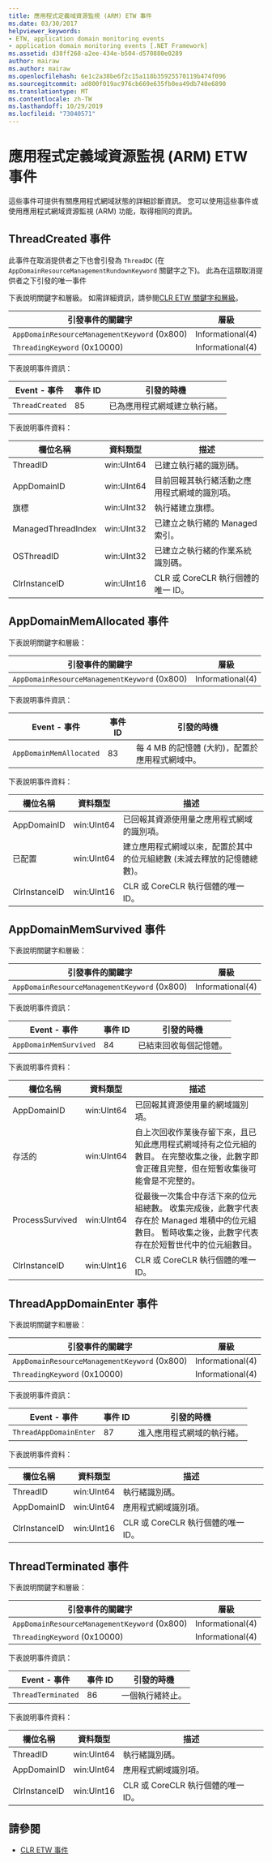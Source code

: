 ```yaml
---
title: 應用程式定義域資源監視 (ARM) ETW 事件
ms.date: 03/30/2017
helpviewer_keywords:
- ETW, application domain monitoring events
- application domain monitoring events [.NET Framework]
ms.assetid: d38ff268-a2ee-434e-b504-d570880e0289
author: mairaw
ms.author: mairaw
ms.openlocfilehash: 6e1c2a38be6f2c15a118b35925570119b474f096
ms.sourcegitcommit: ad800f019ac976cb669e635fb0ea49db740e6890
ms.translationtype: MT
ms.contentlocale: zh-TW
ms.lasthandoff: 10/29/2019
ms.locfileid: "73040571"
---
```

# <a name="application-domain-resource-monitoring-arm-etw-events"></a>應用程式定義域資源監視 (ARM) ETW 事件

這些事件可提供有關應用程式網域狀態的詳細診斷資訊。 您可以使用這些事件或使用應用程式網域資源監視 (ARM) 功能，取得相同的資訊。

## <a name="threadcreated-event"></a>ThreadCreated 事件

此事件在取消提供者之下也會引發為 `ThreadDC` (在 `AppDomainResourceManagementRundownKeyword` 關鍵字之下)。 此為在這類取消提供者之下引發的唯一事件

下表說明關鍵字和層級。 如需詳細資訊，請參閱[CLR ETW 關鍵字和層級](clr-etw-keywords-and-levels.md)。

|引發事件的關鍵字|層級|
|-----------------------------------|-----------|
|`AppDomainResourceManagementKeyword` (0x800)|Informational(4)|
|`ThreadingKeyword` (0x10000)|Informational(4)|

下表說明事件資訊：

|Event - 事件|事件 ID|引發的時機|
|-----------|--------------|-----------------|
|`ThreadCreated`|85|已為應用程式網域建立執行緒。|

下表說明事件資料：

|欄位名稱|資料類型|描述|
|----------------|---------------|-----------------|
|ThreadID|win:UInt64|已建立執行緒的識別碼。|
|AppDomainID|win:UInt64|目前回報其執行緒活動之應用程式網域的識別項。|
|旗標|win:UInt32|執行緒建立旗標。|
|ManagedThreadIndex|win:UInt32|已建立之執行緒的 Managed 索引。|
|OSThreadID|win:UInt32|已建立之執行緒的作業系統識別碼。|
|ClrInstanceID|win:UInt16|CLR 或 CoreCLR 執行個體的唯一 ID。|

## <a name="appdomainmemallocated-event"></a>AppDomainMemAllocated 事件

下表說明關鍵字和層級：

|引發事件的關鍵字|層級|
|-----------------------------------|-----------|
|`AppDomainResourceManagementKeyword` (0x800)|Informational(4)|

下表說明事件資訊：

|Event - 事件|事件 ID|引發的時機|
|-----------|--------------|-----------------|
|`AppDomainMemAllocated`|83|每 4 MB 的記憶體 (大約)，配置於應用程式網域中。|

下表說明事件資料：

|欄位名稱|資料類型|描述|
|----------------|---------------|-----------------|
|AppDomainID|win:UInt64|已回報其資源使用量之應用程式網域的識別項。|
|已配置|win:UInt64|建立應用程式網域以來，配置於其中的位元組總數 (未減去釋放的記憶體總數)。|
|ClrInstanceID|win:UInt16|CLR 或 CoreCLR 執行個體的唯一 ID。|

## <a name="appdomainmemsurvived-event"></a>AppDomainMemSurvived 事件

下表說明關鍵字和層級：

|引發事件的關鍵字|層級|
|-----------------------------------|-----------|
|`AppDomainResourceManagementKeyword` (0x800)|Informational(4)|

下表說明事件資訊：

|Event - 事件|事件 ID|引發的時機|
|-----------|--------------|-----------------|
|`AppDomainMemSurvived`|84|已結束回收每個記憶體。|

下表說明事件資料：

|欄位名稱|資料類型|描述|
|----------------|---------------|-----------------|
|AppDomainID|win:UInt64|已回報其資源使用量的網域識別項。|
|存活的|win:UInt64|自上次回收作業後存留下來，且已知此應用程式網域持有之位元組的數目。 在完整收集之後，此數字即會正確且完整，但在短暫收集後可能會是不完整的。|
|ProcessSurvived|win:UInt64|從最後一次集合中存活下來的位元組總數。 收集完成後，此數字代表存在於 Managed 堆積中的位元組數目。 暫時收集之後，此數字代表存在於短暫世代中的位元組數目。|
|ClrInstanceID|win:UInt16|CLR 或 CoreCLR 執行個體的唯一 ID。|

## <a name="threadappdomainenter-event"></a>ThreadAppDomainEnter 事件

下表說明關鍵字和層級：

|引發事件的關鍵字|層級|
|-----------------------------------|-----------|
|`AppDomainResourceManagementKeyword` (0x800)|Informational(4)|
|`ThreadingKeyword` (0x10000)|Informational(4)|

下表說明事件資訊：

|Event - 事件|事件 ID|引發的時機|
|-----------|--------------|-----------------|
|`ThreadAppDomainEnter`|87|進入應用程式網域的執行緒。|

下表說明事件資料：

|欄位名稱|資料類型|描述|
|----------------|---------------|-----------------|
|ThreadID|win:UInt64|執行緒識別碼。|
|AppDomainID|win:UInt64|應用程式網域識別項。|
|ClrInstanceID|win:UInt16|CLR 或 CoreCLR 執行個體的唯一 ID。|

## <a name="threadterminated-event"></a>ThreadTerminated 事件

下表說明關鍵字和層級：

|引發事件的關鍵字|層級|
|-----------------------------------|-----------|
|`AppDomainResourceManagementKeyword` (0x800)|Informational(4)|
|`ThreadingKeyword` (0x10000)|Informational(4)|

下表說明事件資訊：

|Event - 事件|事件 ID|引發的時機|
|-----------|--------------|-----------------|
|`ThreadTerminated`|86|一個執行緒終止。|

下表說明事件資料：

|欄位名稱|資料類型|描述|
|----------------|---------------|-----------------|
|ThreadID|win:UInt64|執行緒識別碼。|
|AppDomainID|win:UInt64|應用程式網域識別項。|
|ClrInstanceID|win:UInt16|CLR 或 CoreCLR 執行個體的唯一 ID。|

## <a name="see-also"></a>請參閱

- [CLR ETW 事件](clr-etw-events.md)
